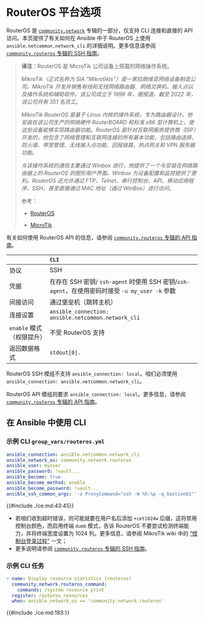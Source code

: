 # RouterOS 平台选项

RouterOS 是 [`community.network`](https://galaxy.ansible.com/ui/repo/published/community/network) 专辑的一部分，仅支持 CLI 连接和直接的 API 访问。本页提供了有关如何在 Ansible 中于 RouterOS 上使用 `ansible.netcommon.network_cli` 的详细说明。更多信息请参阅 [`community.routeros` 专辑的 SSH 指南](https://docs.ansible.com/ansible/latest/collections/community/routeros/docsite/ssh-guide.html#ansible-collections-community-routeros-docsite-ssh-guide)。


> **译注**：RouterOS 是 MicroTik 公司设备上搭载的网络操作系统。
>
> _MikroTik（正式名称为 SIA “Mikrotīkls”）是一家拉脱维亚网络设备制造公司。MikroTik 开发并销售有线和无线网络路由器、网络交换机、接入点以及操作系统和辅助软件。该公司成立于 1996 年，据报道，截至 2022 年，该公司共有 351 名员工_。
>
> _MikroTik RouterOS 是基于 Linux 内核的操作系统，专为路由器设计。他安装在该公司生产的网络硬件 RouterBOARD 和标准 x86 型计算机上，使这些设备能够实现路由器功能。RouterOS 是针对互联网服务提供商（ISP）开发的，他包含了网络管理和互联网连接的所有基本功能，包括路由选择、防火墙、带宽管理、无线接入点功能、回程链路、热点网关和 VPN 服务器功能_。
>
> _与该操作系统的通信主要通过 Winbox 进行，他提供了一个与安装在网络路由器上的 RouterOS 的图形用户界面。Winbox 为设备配置和监控提供了便利。RouterOS 还允许通过 FTP、Telnet、串行控制台、API、移动应用程序、SSH，甚至直接通过 MAC 地址（通过 WinBox）进行访问_。
>
> 参考：
>
> - [RouterOS](https://help.mikrotik.com/docs/spaces/ROS/pages/328059/RouterOS)
>
> - [MicroTik](https://en.wikipedia.org/wiki/MikroTik)


有关如何使用 RouterOS API 的信息，请参阅 [`community.routeros` 专辑的 API 指南](https://docs.ansible.com/ansible/latest/collections/community/routeros/docsite/api-guide.html#ansible-collections-community-routeros-docsite-api-guide)。


|  | `CLI` |
| :-- | :-- |
| 协议 | SSH |
| 凭据 | 在存在 SSH 密钥/ `ssh-agent` 时使用 SSH 密钥/`ssh-agent`，在使用密码时接受 `-u my_user -k` 参数 |
| 间接访问 | 通过堡垒机（跳转主机） |
| 连接设置 | `ansible_connection: ansible.netcommon.network_cli` |
| `enable` 模式（权限提升） | 不受 RouterOS 支持 |
| 返回数据格式 | `stdout[0].` |


RouterOS SSH 模组不支持 `ansible_connection: local`。咱们必须使用 `ansible_connection: ansible.netcommon.network_cli`。

RouterOS API 模组则要求 `ansible_connection: local`。更多信息，请参阅 [`community.routeros` 专辑的 API 指南](https://docs.ansible.com/ansible/latest/collections/community/routeros/docsite/api-guide.html#ansible-collections-community-routeros-docsite-api-guide)。


## 在 Ansible 中使用 CLI

### 示例 CLI  `group_vars/routeros.yml`

```yaml
ansible_connection: ansible.netcommon.network_cli
ansible_network_os: community.network.routeros
ansible_user: myuser
ansible_password: !vault...
ansible_become: true
ansible_become_method: enable
ansible_become_password: !vault...
ansible_ssh_common_args: '-o ProxyCommand="ssh -W %h:%p -q bastion01"'
```


{{#include ./ce.md:43:45}}
- 若咱们收到超时错误，则可能就要在用户名后添加 `+cet1024w` 后缀，这将禁用控制台颜色，而启用终端 `dumb` 模式，告诉 RouterOS 不要尝试检测终端能力，并将终端宽度设置为 1024 列。更多信息，请参阅 MikroTik wiki 中的 [“控制台登录过程”](https://wiki.mikrotik.com/wiki/Manual:Console_login_process) 一文；
- 更多说明请参阅 [`community.routeros` 专辑的 SSH 指南](https://docs.ansible.com/ansible/latest/collections/community/routeros/docsite/ssh-guide.html#ansible-collections-community-routeros-docsite-ssh-guide)。



### 示例 CLI 任务


```yaml
- name: Display resource statistics (routeros)
  community.network.routeros_command:
    commands: /system resource print
  register: routeros_resources
  when: ansible_network_os == 'community.network.routeros'
```



{{#include ./ce.md:193:}}
